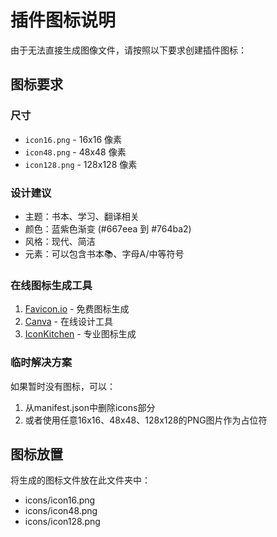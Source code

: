 # 插件图标说明

由于无法直接生成图像文件，请按照以下要求创建插件图标：

## 图标要求

### 尺寸
- `icon16.png` - 16x16 像素
- `icon48.png` - 48x48 像素  
- `icon128.png` - 128x128 像素

### 设计建议
- 主题：书本、学习、翻译相关
- 颜色：蓝紫色渐变 (#667eea 到 #764ba2)
- 风格：现代、简洁
- 元素：可以包含书本📚、字母A/中等符号

### 在线图标生成工具
1. [Favicon.io](https://favicon.io/) - 免费图标生成
2. [Canva](https://www.canva.com/) - 在线设计工具
3. [IconKitchen](https://icon.kitchen/) - 专业图标生成

### 临时解决方案
如果暂时没有图标，可以：
1. 从manifest.json中删除icons部分
2. 或者使用任意16x16、48x48、128x128的PNG图片作为占位符

## 图标放置
将生成的图标文件放在此文件夹中：
- icons/icon16.png
- icons/icon48.png
- icons/icon128.png 